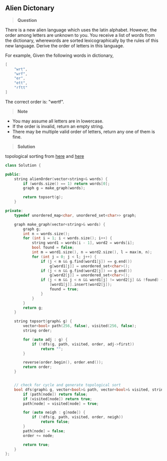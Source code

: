 ## Alien Dictonary

>**Question**

There is a new alien language which uses the latin alphabet. However, the order among letters are unknown to you. You receive a list of words from the dictionary, wherewords are sorted lexicographically by the rules of this new language. Derive the order of letters in this language.

For example,
Given the following words in dictionary,

```c++
[  
    "wrt",
    "wrf",  
    "er",  
    "ett",  
    "rftt"
]
```

The correct order is: "wertf".

>**Note**

* You may assume all letters are in lowercase.
* If the order is invalid, return an empty string.
* There may be multiple valid order of letters, return any one of them is fine.

>**Solution**

topological sorting from [here](https://leetcode.com/discuss/54024/straightforward-c-solution?show=54024#q54024) and [here](http://www.cnblogs.com/jcliBlogger/p/4758761.html)


```c++
class Solution {

public:
    string alienOrder(vector<string>& words) {
        if (words.size() == 1) return words[0];
        graph g = make_graph(words);

        return topsort(g);
    }

private:
    typedef unordered_map<char, unordered_set<char>> graph;

    graph make_graph(vector<string>& words) {
        graph g;
        int n = words.size();
        for (int i = 1; i < words.size(); i++) {
            string word1 = words[i - 1], word2 = words[i];
            bool found = false;
            int m = word1.size(), n = word2.size(), l = max(m, n);
            for (int j = 0; j < l; j++) {
                if (j < m && g.find(word1[j]) == g.end())
                    g[word1[j]] = unordered_set<char>();
                if (j < n && g.find(word2[j]) == g.end())
                    g[word2[j]] = unordered_set<char>();
                if (j < m && j < n && word1[j] != word2[j] && !found) {
                    [word1[j]].insert(word2[j]);
                    found = true;
                }
            }
        }
        return g;
    }

    string topsort(graph& g) {
        vector<bool> path(256, false), visited(256, false);
        string order;

        for (auto adj : g) {
            if (!dfs(g, path, visited, order, adj->first))
                return "";
        }

        reverse(order.begin(), order.end());
        return order;
    }


    // check for cycle and generate topological sort
    bool dfs(graph& g, vector<bool>& path, vector<bool>& visited, string& order, char node) {
        if (path[node]) return false;
        if (visited[node]) return true;
        path[node] = visited[node] = true;

        for (auto neigh : g[node]) {
            if (!dfs(g, path, visited, order, neigh))
                return false;
        }
        path[node] = false;
        order += node;

        return true;
    }
};
```
